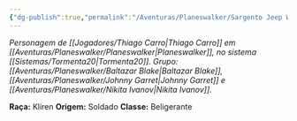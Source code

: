 ```yaml
---
{"dg-publish":true,"permalink":"/Aventuras/Planeswalker/Sargento Jeep Willys/","created":"2025-10-14T11:10:39.508-03:00"}
---
```


*Personagem de [[Jogadores/Thiago Carro\|Thiago Carro]] em [[Aventuras/Planeswalker/Planeswalker\|Planeswalker]], no sistema [[Sistemas/Tormenta20\|Tormenta20]].*
*Grupo: [[Aventuras/Planeswalker/Baltazar Blake\|Baltazar Blake]], [[Aventuras/Planeswalker/Johnny Garret\|Johnny Garret]] e [[Aventuras/Planeswalker/Nikita Ivanov\|Nikita Ivanov]].*

**Raça:** Kliren
**Origem:** Soldado
**Classe:** Beligerante